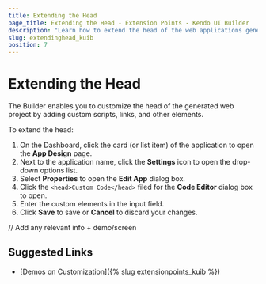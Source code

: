 ```yaml
---
title: Extending the Head
page_title: Extending the Head - Extension Points - Kendo UI Builder
description: "Learn how to extend the head of the web applications generated with the Kendo UI Builder."
slug: extendinghead_kuib
position: 7
---
```


# Extending the Head

The Builder enables you to customize the head of the generated web project by adding custom scripts, links, and other elements.

To extend the head:

1. On the Dashboard, click the card (or list item) of the application to open the **App Design** page.
1. Next to the application name, click the **Settings** icon to open the drop-down options list.
1. Select **Properties** to open the **Edit App** dialog box.
1. Click the `<head>Custom Code</head>` filed for the **Code Editor** dialog box to open.
1. Enter the custom elements in the input field.
1. Click **Save** to save or **Cancel** to discard your changes.

// Add any relevant info + demo/screen

## Suggested Links

* [Demos on Customization]({% slug extensionpoints_kuib %})
